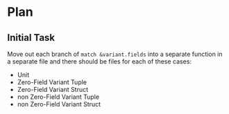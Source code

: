 # Plan

## Initial Task

Move out each branch of `match &variant.fields` into a separate function in a separate file and there should be files for each of these cases:

- Unit
- Zero-Field Variant Tuple
- Zero-Field Variant Struct
- non Zero-Field Variant Tuple
- non Zero-Field Variant Struct
